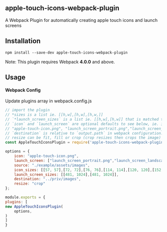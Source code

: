 ## apple-touch-icons-webpack-plugin

A Webpack Plugin for automatically creating apple touch icons and launch screens


## Installation
```
npm install --save-dev apple-touch-icons-webpack-plugin
```

Note: This plugin requires Webpack **4.0.0** and above.

## Usage

#### Webpack Config

Update plugins array in webpack.config.js

```javascript
// import the plugin
// *sizes is a list ie. [[h,w],[h,w],[h,w,]] 
// `*launch_screen_sizes` is a list ie. [[h,w],[h,w]] that is matched to the `launch_screen` option index
// `icon` and `launch_screen` are optional defaults to see below, ie. if options are null 
// "apple-touch-icon.png", "launch_screen_portrait.png","launch_screen_landscape.png" are expected to be somewhere in the path
// `destination` is relative to `output.path` in webpack configuration.
// resize can be fit, fill or crop (crop resizes then crops the image)
const AppleTouchIconsPlugin = require('apple-touch-icons-webpack-plugin')

options = {
    icon: "apple-touch-icon.png",
    launch_screen: ["launch_screen_portrait.png","launch_screen_landscape.png"],
    source: "./example/assets/images",
    icon_sizes: [[57, 57],[72, 72],[76, 76],[114, 114],[120, 120],[152, 152],[167, 167],[180, 180], [1024,1024]],
    launch_screen_sizes: [[481, 1024],[481, 1024]],
    destination: "../priv/images", 
    resize: "crop"
};

module.exports = {
plugins: [
new AppleTouchIconsPlugin(
    options,
)
]
}
```
